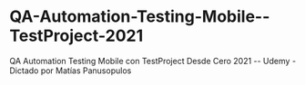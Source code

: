 # QA-Automation-Testing-Mobile--TestProject-2021
QA Automation Testing Mobile con TestProject Desde Cero 2021 -- Udemy - Dictado por Matías Panusopulos
